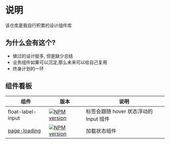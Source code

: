 # 说明

该仓库是我自行积累的设计组件库

## 为什么会有这个?

- 做过的设计挺多, 但是缺少总结
- 业务组件如果可以沉淀,那么未来可以给自己复用
- 终身计划的一环

## 组件看板

| 组件                                     | 版本                                                                             | 说明                                   |
| ---------------------------------------- | -------------------------------------------------------------------------------- | -------------------------------------- |
| float-label-input                        | [![NPM version][float-label-input-version-image]][float-label-input-version-url] | 标签会跟随 hover 状态浮动的 Input 组件 |
| [page-loading](/components/page-loading) | [![NPM version][page-loading-version-image]][page-loading-version-url]           | 加载状态组件                           |

[float-label-input-version-image]: http://img.shields.io/npm/v/@arvinxu/float-label-input.svg?color=deepgreen&label=latest
[float-label-input-version-url]: http://npmjs.org/package/@arvinxu/float-label-input
[page-loading-version-image]: http://img.shields.io/npm/v/@arvinxu/page-loading.svg?color=deepgreen&label=latest
[page-loading-version-url]: http://npmjs.org/package/@arvinxu/page-loading
